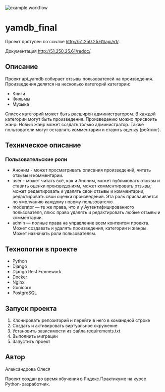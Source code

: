 ![example workflow](https://github.com/lesenko/yamdb_final/actions/workflows/yamdb_workflow.yml/badge.svg)

# yamdb_final

Проект доступен по ссылке http://51.250.25.61/api/v1/.

Документация http://51.250.25.61/redoc/.

## Описание
Проект api_yamdb собирает отзывы пользователей на произведения. 
Произведения делятся на несколько категорий категории:
* Книги
* Фильмы
* Музыка

Список категорий может быть расширен администратором.
В каждой категории могут быть произведения.
Произведению можно присвоить жанр. Новый жанр может создать только администратор.
Также пользователи могут оставлять комментарии и ставить оценку (рейтинг).

## Техническое описание

### Пользовательские роли 
* Аноним - может просматривать описания произведений, читать отзывы и комментарии.
* user - может читать всё, как и Аноним, может публиковать отзывы и ставить оценки произведениям, может комментировать отзывы; может редактировать и удалять свои отзывы и комментарии, редактировать свои оценки произведений. Эта роль присваивается по умолчанию каждому новому пользователю.
* moderator — те же права, что и у Аутентифицированного пользователя, плюс право удалять и редактировать любые отзывы и комментарии.
* admin — полные права на управление всем контентом проекта. Может создавать и удалять произведения, категории и жанры. Может назначать роли пользователям.

## Технологии в проекте 
* Python
* Django
* Django Rest Framework
* Docker
* Nginx
* Gunicorn
* PostgreSQL

## Запуск проекта
1. Клонировать репозиторий и перейти в него в командной строке
2. Cоздать и активировать виртуальное окружение
3. Установить зависимости из файла requirements.txt
4. Выполнить миграции
5. Запустить проект

## Автор
Александрова Олеся

Проект создан во время обучения в Яндекс.Практикуме на курсе Python-разработчик.
